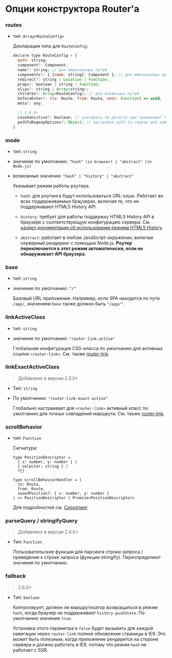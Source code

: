 # Опции конструктора Router'а

### routes

- тип: `Array<RouteConfig>`

  Декларация типа для `RouteConfig`:

  ``` js
  declare type RouteConfig = {
    path: string;
    component?: Component;
    name?: string; // для именованных путей
    components?: { [name: string]: Component }; // для именованных представлений
    redirect?: string | Location | Function;
    props?: boolean | string | Function;
    alias?: string | Array<string>;
    children?: Array<RouteConfig>; // для вложенных путей
    beforeEnter?: (to: Route, from: Route, next: Function) => void;
    meta?: any;

    // 2.6.0+
    caseSensitive?: boolean; // учитывать ли регистр при сравнении? (по умолчанию: false)
    pathToRegexpOptions?: Object; // настройки path-to-regexp для компиляции regex
  }
  ```

### mode

- тип: `string`

- значение по умолчанию: `"hash" (in browser) | "abstract" (in Node.js)`

- возможные значения: `"hash" | "history" | "abstract"`

  Указывает режим работы роутера.

  - `hash`: для роутинга будут использоваться URL-хэши. Работает во всех поддерживаемых браузерах, включая те, что не поддерживают HTML5 History API.

  - `history`: требует для работы поддержку HTML5 History API в браузере с соответствующую конфигурацию сервера. См. [раздел документации об использовании режима HTML5 History](../essentials/history-mode.md).

  - `abstract`: работает в любом JavaScript-окружении, включая серверный рендеринг с помощью Node.js. **Роутер переключается в этот режим автоматически, если не обнаруживает API браузера.**

### base

- тип: `string`

- значение по умолчанию: `"/"`

  Базовый URL приложения. Например, если SPA находится по пути `/app/`, значением `base` также должно быть `"/app/"`.

### linkActiveClass

- тип: `string`

- значение по умолчанию: `"router-link-active"`

  Глобальная конфигурация CSS-класса по умолчанию для активных ссылок `<router-link>`. См. также [router-link](router-link.md).

### linkExactActiveClass

> Добавлено в версии 2.5.0+

- Тип: `string`

- По умолчанию: `"router-link-exact-active"`

  Глобально настраивает для `<router-link>` активный класс по умолчанию для точных совпадений маршрута. См. также [router-link](router-link.md).

### scrollBehavior

- тип: `Function`

  Сигнатура:

  ```
  type PositionDescriptor =
    { x: number, y: number } |
    { selector: string } |
    ?{}

  type scrollBehaviorHandler = (
    to: Route,
    from: Route,
    savedPosition?: { x: number, y: number }
  ) => PositionDescriptor | Promise<PositionDescriptor>
  ```

  Для подробностей см. [Скроллинг](../advanced/scroll-behavior.md).

### parseQuery / stringifyQuery

> Добавлено в версии 2.4.0+

- Тип: `Function`

  Пользовательские функции для парсинга строки запроса / приведения к строке запроса (функции stringify). Переопределяют значения по умолчанию.

### fallback

> 2.6.0+

- Тип: `boolean`

  Контролирует, должен ли маршрутизатор возвращаться в режим `hash`, когда браузер не поддерживает `history.pushState`. По умолчанию значение `true`.

  Установка этого параметра в `false` будет вызывать для каждой навигации через `router-link` полное обновление страницы в IE9. Это может быть полезным, когда приложение рендерится на стороне сервера и должно работать в IE9, потому что режим `hash` не работает с SSR.